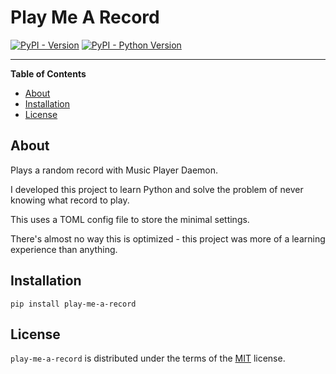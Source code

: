 # Play Me A Record

[![PyPI - Version](https://img.shields.io/pypi/v/play-me-a-record.svg)](https://pypi.org/project/play-me-a-record)
[![PyPI - Python Version](https://img.shields.io/pypi/pyversions/play-me-a-record.svg)](https://pypi.org/project/play-me-a-record)

-----

**Table of Contents**

- [About](#about)
- [Installation](#installation)
- [License](#license)

## About

Plays a random record with Music Player Daemon.

I developed this project to learn Python and solve the problem of never knowing what record to play.

This uses a TOML config file to store the minimal settings.

There's almost no way this is optimized - this project was more of a learning experience than anything.

## Installation

```console
pip install play-me-a-record
```

## License

`play-me-a-record` is distributed under the terms of the [MIT](https://spdx.org/licenses/MIT.html) license.
